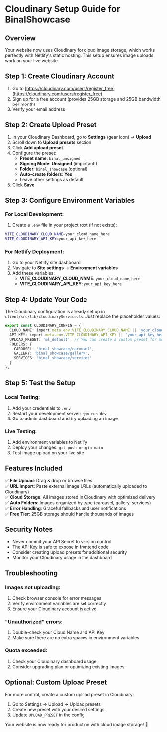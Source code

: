 # Cloudinary Setup Guide for BinalShowcase

## Overview
Your website now uses Cloudinary for cloud image storage, which works perfectly with Netlify's static hosting. This setup ensures image uploads work on your live website.

## Step 1: Create Cloudinary Account
1. Go to [https://cloudinary.com/users/register_free](https://cloudinary.com/users/register_free)
2. Sign up for a free account (provides 25GB storage and 25GB bandwidth per month)
3. Verify your email address

## Step 2: Create Upload Preset
1. In your Cloudinary Dashboard, go to **Settings** (gear icon) → **Upload**
2. Scroll down to **Upload presets** section
3. Click **Add upload preset**
4. Configure the preset:
   - **Preset name**: `binal_unsigned`
   - **Signing Mode**: **Unsigned** (important!)
   - **Folder**: `binal_showcase` (optional)
   - **Auto-create folders**: **Yes**
   - Leave other settings as default
5. Click **Save**

## Step 3: Configure Environment Variables

### For Local Development:
1. Create a `.env` file in your project root (if not exists):
```bash
VITE_CLOUDINARY_CLOUD_NAME=your_cloud_name_here
VITE_CLOUDINARY_API_KEY=your_api_key_here
```

### For Netlify Deployment:
1. Go to your Netlify site dashboard
2. Navigate to **Site settings** → **Environment variables**
3. Add these variables:
   - **VITE_CLOUDINARY_CLOUD_NAME**: `your_cloud_name_here`
   - **VITE_CLOUDINARY_API_KEY**: `your_api_key_here`

## Step 4: Update Your Code
The Cloudinary configuration is already set up in `client/src/lib/cloudinaryService.ts`. Just replace the placeholder values:

```typescript
export const CLOUDINARY_CONFIG = {
  CLOUD_NAME: import.meta.env.VITE_CLOUDINARY_CLOUD_NAME || 'your_cloud_name_here',
  API_KEY: import.meta.env.VITE_CLOUDINARY_API_KEY || 'your_api_key_here',
  UPLOAD_PRESET: 'ml_default', // You can create a custom preset for more control
  FOLDERS: {
    CAROUSEL: 'binal_showcase/carousel',
    GALLERY: 'binal_showcase/gallery',
    SERVICES: 'binal_showcase/services'
  }
};
```

## Step 5: Test the Setup

### Local Testing:
1. Add your credentials to `.env`
2. Restart your development server: `npm run dev`
3. Go to admin dashboard and try uploading an image

### Live Testing:
1. Add environment variables to Netlify
2. Deploy your changes: `git push origin main`
3. Test image upload on your live site

## Features Included

✅ **File Upload**: Drag & drop or browse files  
✅ **URL Import**: Paste external image URLs (automatically uploaded to Cloudinary)  
✅ **Cloud Storage**: All images stored in Cloudinary with optimized delivery  
✅ **Auto Folders**: Images organized by type (carousel, gallery, services)  
✅ **Error Handling**: Graceful fallbacks and user notifications  
✅ **Free Tier**: 25GB storage should handle thousands of images  

## Security Notes

- Never commit your API Secret to version control
- The API Key is safe to expose in frontend code
- Consider creating upload presets for additional security
- Monitor your Cloudinary usage in the dashboard

## Troubleshooting

### Images not uploading:
1. Check browser console for error messages
2. Verify environment variables are set correctly
3. Ensure your Cloudinary account is active

### "Unauthorized" errors:
1. Double-check your Cloud Name and API Key
2. Make sure there are no extra spaces in environment variables

### Quota exceeded:
1. Check your Cloudinary dashboard usage
2. Consider upgrading plan or optimizing existing images

## Optional: Custom Upload Preset
For more control, create a custom upload preset in Cloudinary:
1. Go to Settings → Upload → Upload presets
2. Create new preset with your desired settings
3. Update `UPLOAD_PRESET` in the config

Your website is now ready for production with cloud image storage! 🚀